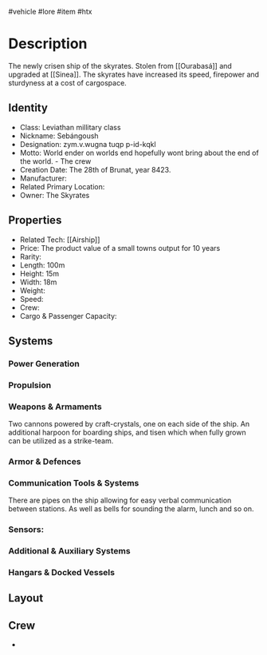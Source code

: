 #vehicle #lore #item #htx 
# Description
The newly crisen ship of the skyrates. Stolen from [[Ourabasá]] and upgraded at [[Sinea]]. The skyrates have increased its speed, firepower and sturdyness at a cost of cargospace.
## Identity
- Class: Leviathan millitary class
- Nickname: Sebángoush
- Designation: zym.v.wugna tuqp p-id-kqkl
- Motto: World ender on worlds end hopefully wont bring about the end of the world. - The crew
- Creation Date: The 28th of Brunat, year 8423.
- Manufacturer:
- Related Primary Location:
- Owner: The Skyrates

## Properties
- Related Tech: [[Airship]]
- Price: The product value of a small towns output for 10 years
- Rarity: 
- Length: 100m
- Height: 15m
- Width: 18m
- Weight:
- Speed: 
- Crew:
- Cargo & Passenger Capacity:

## Systems
### Power Generation

### Propulsion

### Weapons & Armaments
Two cannons powered by craft-crystals, one on each side of the ship. An additional harpoon for boarding ships, and tisen which when fully grown can be utilized as a strike-team.
### Armor & Defences

### Communication Tools & Systems
There are pipes on the ship allowing for easy verbal communication between stations. As well as bells for sounding the alarm, lunch and so on.
### Sensors:

### Additional & Auxiliary Systems

### Hangars & Docked Vessels

## Layout

## Crew
- 